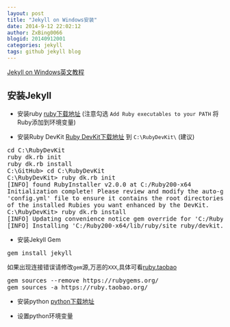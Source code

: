 ```yaml
---
layout: post
title: "Jekyll on Windows安装"
date: 2014-9-12 22:02:12
author: ZxBing0066
blogid: 20140912001
categories: jekyll
tags: github jekyll blog
---
```

[Jekyll on Windows英文教程](http://jekyll-windows.juthilo.com/ "Jekyll on Windows")

## 安装Jekyll ##

* 安装ruby [ruby下载地址](http://rubyinstaller.org/downloads/) (注意勾选 `Add Ruby executables to your PATH` 将Ruby添加到环境变量)

* 安装Ruby DevKit [Ruby DevKit下载地址](http://rubyinstaller.org/downloads/) 到 `C:\RubyDevKit\` (建议)

<pre class="prettyprint linenums Lang-bash">
cd C:\RubyDevKit
ruby dk.rb init
ruby dk.rb install
C:\GitHub> cd C:\RubyDevKit
C:\RubyDevKit> ruby dk.rb init
[INFO] found RubyInstaller v2.0.0 at C:/Ruby200-x64
Initialization complete! Please review and modify the auto-generated
'config.yml' file to ensure it contains the root directories to all
of the installed Rubies you want enhanced by the DevKit.
C:\RubyDevKit> ruby dk.rb install
[INFO] Updating convenience notice gem override for 'C:/Ruby200-x64'
[INFO] Installing 'C:/Ruby200-x64/lib/ruby/site_ruby/devkit.rb'
</pre>

* 安装Jekyll Gem

<pre class="prettyprint Lang-bash">
gem install jekyll
</pre>

如果出现连接错误请修改`gem`源,万恶的`XXX`,具体可看[ruby.taobao](http://ruby.taobao.org/)

<pre class="prettyprint Lang-bash">
gem sources --remove https://rubygems.org/
gem sources -a https://ruby.taobao.org/
</pre>

* 安装python [python下载地址](https://www.python.org/download/releases/2.7.8/)

* 设置python环境变量